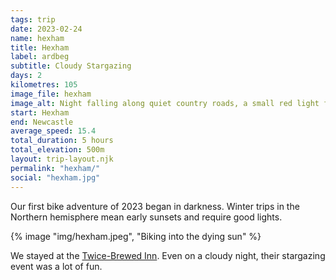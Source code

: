 ```yaml
---
tags: trip
date: 2023-02-24
name: hexham
title: Hexham
label: ardbeg
subtitle: Cloudy Stargazing
days: 2
kilometres: 105
image_file: hexham
image_alt: Night falling along quiet country roads, a small red light from the back of a bike is visible in middle distance
start: Hexham
end: Newcastle
average_speed: 15.4
total_duration: 5 hours
total_elevation: 500m
layout: trip-layout.njk
permalink: "hexham/"
social: "hexham.jpg"
---
```


Our first bike adventure of 2023 began in darkness.<!-- excerpt --> Winter trips in the Northern hemisphere mean early sunsets and require good lights.

{% image "img/hexham.jpeg", "Biking into the dying sun" %}

We stayed at the [Twice-Brewed Inn](https://www.twicebrewedinn.co.uk/). Even on a cloudy night, their stargazing event was a lot of fun.
